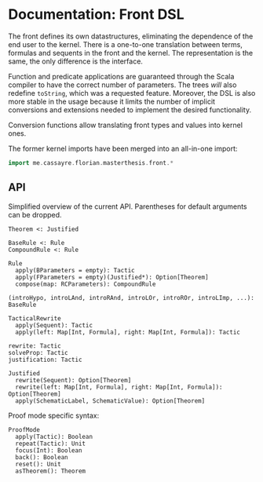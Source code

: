 Documentation: Front DSL
===

The front defines its own datastructures, eliminating the dependence of the end user
to the kernel.
There is a one-to-one translation between terms, formulas and sequents in the front and the kernel.
The representation is the same, the only difference is the interface.

Function and predicate applications are guaranteed through the Scala compiler to have
the correct number of parameters. The trees _will_ also redefine `toString`,
which was a requested feature. Moreover, the DSL is also more stable in the usage because
it limits the number of implicit conversions and extensions needed to implement the desired functionality.

Conversion functions allow translating front types and values into kernel ones.

The former kernel imports have been merged into an all-in-one import:
```Scala
import me.cassayre.florian.masterthesis.front.*
```

## API

Simplified overview of the current API.
Parentheses for default arguments can be dropped.

```
Theorem <: Justified

BaseRule <: Rule
CompoundRule <: Rule

Rule
  apply(BParameters = empty): Tactic
  apply(FParameters = empty)(Justified*): Option[Theorem]
  compose(map: RCParameters): CompoundRule

(introHypo, introLAnd, introRAnd, introLOr, introROr, introLImp, ...): BaseRule

TacticalRewrite
  apply(Sequent): Tactic
  apply(left: Map[Int, Formula], right: Map[Int, Formula]): Tactic

rewrite: Tactic
solveProp: Tactic
justification: Tactic

Justified
  rewrite(Sequent): Option[Theorem]
  rewrite(left: Map[Int, Formula], right: Map[Int, Formula]): Option[Theorem]
  apply(SchematicLabel, SchematicValue): Option[Theorem]
```

Proof mode specific syntax:

```
ProofMode
  apply(Tactic): Boolean
  repeat(Tactic): Unit
  focus(Int): Boolean
  back(): Boolean
  reset(): Unit
  asTheorem(): Theorem
```
